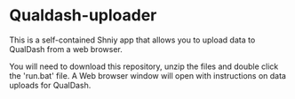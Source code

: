 # Qualdash-uploader

This is a self-contained Shniy app that allows you to upload data to QualDash from a web browser. 

You will need to download this repository, unzip the files and double click the 'run.bat' file. A Web browser window will open with instructions on data uploads for QualDash. 
